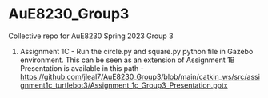 # AuE8230_Group3
Collective repo for AuE8230 Spring 2023 Group 3


1. Assignment 1C - Run the circle.py and square.py python file in Gazebo environment. This can be seen as an extension of Assignment 1B
Presentation is available in this path - https://github.com/jleal7/AuE8230_Group3/blob/main/catkin_ws/src/assignment1c_turtlebot3/Assignment_1c_Group3_Presentation.pptx

